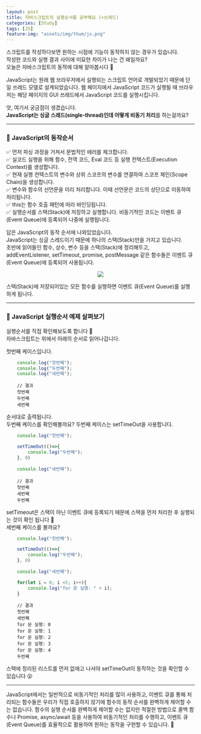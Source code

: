 ```yaml
---
layout: post
title: 자바스크립트의 실행순서를 공부해요 (+쓰레드)
categories: [Study]
tags: [JS]
feature-img: "assets/img/thum/js.png"
---
```


스크립트를 작성하다보면 원하는 시점에 기능이 동작하지 않는 경우가 있습니다.  
작성한 코드와 실행 결과 사이에 미묘한 차이가 나는 건 왜일까요?  
오늘은 자바스크립트의 동작에 대해 알아봅시다 🙂  

JavaScript는 원래 웹 브라우저에서 실행되는 스크립트 언어로 개발되었기 때문에 단일 쓰레드 모델로 설계되었습니다. 웹 페이지에서 JavaScript 코드가 실행될 때 브라우저는 해당 페이지의 GUI 쓰레드에서 JavaScript 코드를 실행시킵니다.  

앗, 여기서 궁금점이 생겼습니다.   
**JavaScript는 싱글 스레드(single-thread)인데 어떻게 비동기 처리**를 하는걸까요?  

---

### 📝 JavaScript의 동작순서
✅ 먼저 파싱 과정을 거쳐서 문법적인 에러를 체크합니다.  
✅ 실코드 실행을 위해 함수, 전역 코드, Eval 코드 등 실행 컨텍스트(Execution Context)를 생성합니다.  
✅ 현재 실행 컨텍스트의 변수와 상위 스코프의 변수를 연결하여 스코프 체인(Scope Chain)을 생성합니다.  
✅ 변수와 함수의 선언문을 미리 처리합니다. 이때 선언문은 코드의 상단으로 이동하여 처리됩니다.  
✅ this는 함수 호출 패턴에 따라 바인딩됩니다.  
✅ 실행순서를 스택(Stack)에 저장하고 실행합니다. 비동기적인 코드는 이벤트 큐(Event Queue)에 등록되어 나중에 실행됩니다.  

답은 JavaScript의 동작 순서에 나와있었습니다.  
JavaScript는 싱글 스레드이기 때문에 하나의 스택(Stack)만을 가지고 있습니다.  
초반에 읽어들인 함수, 상수, 변수 등을 스택(Stack)에 정리해두고,   
addEventListener, setTimeout, promise, postMessage 같은 함수들은 이벤트 큐(Event Queue)에 등록되어 사용됩니다.  

<p style="text-align: center;"><img src="{{ site.baseurl }}/assets/img/20230326-stackandqueue.png"></p>

스택(Stack)에 저장되어있는 모든 함수를 실행하면 이벤트 큐(Event Queue)를 실행하게 됩니다.  

---

### 📝 JavaScript 실행순서 예제 살펴보기

실행순서를 직접 확인해보도록 합니다 🙂  
자바스크립트는 위에서 아래의 순서로 읽어나갑니다.  

첫번째 케이스입니다.  

```js
    console.log("첫번째");
    console.log("두번째");
    console.log("세번째");
```

```
    // 결과
    첫번째
    두번째
    세번째
```

순서대로 출력됩니다.  
두번째 케이스를 확인해볼까요? 두번째 케이스는 setTimeOut을 사용합니다.  

```js
    console.log("첫번째");

    setTimeOut(()=>{
        console.log("두번째");
    }, 0)
    
    console.log("세번째");
```

```
    // 결과
    첫번째
    세번째
    두번째
```

setTimeout은 스택이 아닌 이벤트 큐에 등록되기 때문에 스택을 먼저 처리한 후 실행되는 것이 확인 됩니다 🙂  
세번째 케이스를 볼까요?  

```js
    console.log("첫번째");

    setTimeOut(()=>{
        console.log("두번째");
    }, 0)
    
    console.log("세번째");

    for(let i = 0; i <5; i++){
        console.log("for 문 실행: " + i);
    }
```

```
    // 결과
    첫번째
    세번째
    for 문 실행: 0
    for 문 실행: 1
    for 문 실행: 2
    for 문 실행: 3
    for 문 실행: 4
    두번째
```

스택에 정리된 리스트를 먼저 없애고 나서야 setTimeOut이 동작하는 것을 확인할 수 있습니다 😮  

---

JavaScript에서는 일반적으로 비동기적인 처리를 많이 사용하고, 이벤트 큐를 통해 처리되는 함수들은 우리가 직접 호출하지 않기에 함수의 동작 순서를 완벽하게 제어할 수는 없습니다. 함수의 실행 순서를 완벽하게 제어할 수는 없지만 적절한 방법으로 콜백 함수나 Promise, async/await 등을 사용하여 비동기적인 처리를 수행하고, 이벤트 큐(Event Queue)를 효율적으로 활용하여 원하는 동작을 구현할 수 있습니다. 🙂